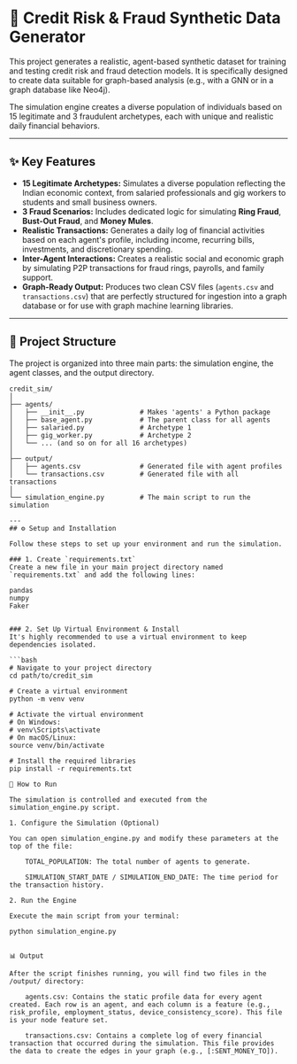# 🏦 Credit Risk & Fraud Synthetic Data Generator

This project generates a realistic, agent-based synthetic dataset for training and testing credit risk and fraud detection models. It is specifically designed to create data suitable for graph-based analysis (e.g., with a GNN or in a graph database like Neo4j).

The simulation engine creates a diverse population of individuals based on 15 legitimate and 3 fraudulent archetypes, each with unique and realistic daily financial behaviors.

---
## ✨ Key Features

* **15 Legitimate Archetypes:** Simulates a diverse population reflecting the Indian economic context, from salaried professionals and gig workers to students and small business owners.
* **3 Fraud Scenarios:** Includes dedicated logic for simulating **Ring Fraud**, **Bust-Out Fraud**, and **Money Mules**.
* **Realistic Transactions:** Generates a daily log of financial activities based on each agent's profile, including income, recurring bills, investments, and discretionary spending.
* **Inter-Agent Interactions:** Creates a realistic social and economic graph by simulating P2P transactions for fraud rings, payrolls, and family support.
* **Graph-Ready Output:** Produces two clean CSV files (`agents.csv` and `transactions.csv`) that are perfectly structured for ingestion into a graph database or for use with graph machine learning libraries.

---
## 📂 Project Structure

The project is organized into three main parts: the simulation engine, the agent classes, and the output directory.

```text
credit_sim/
│
├── agents/
│   ├── __init__.py              # Makes 'agents' a Python package
│   ├── base_agent.py            # The parent class for all agents
│   ├── salaried.py              # Archetype 1
│   ├── gig_worker.py            # Archetype 2
│   └── ... (and so on for all 16 archetypes)
│
├── output/
│   ├── agents.csv               # Generated file with agent profiles
│   └── transactions.csv         # Generated file with all transactions
│
└── simulation_engine.py         # The main script to run the simulation

---
## ⚙️ Setup and Installation

Follow these steps to set up your environment and run the simulation.

### 1. Create `requirements.txt`
Create a new file in your main project directory named `requirements.txt` and add the following lines:

pandas
numpy
Faker


### 2. Set Up Virtual Environment & Install
It's highly recommended to use a virtual environment to keep dependencies isolated.

```bash
# Navigate to your project directory
cd path/to/credit_sim

# Create a virtual environment
python -m venv venv

# Activate the virtual environment
# On Windows:
# venv\Scripts\activate
# On macOS/Linux:
source venv/bin/activate

# Install the required libraries
pip install -r requirements.txt

🚀 How to Run

The simulation is controlled and executed from the simulation_engine.py script.

1. Configure the Simulation (Optional)

You can open simulation_engine.py and modify these parameters at the top of the file:

    TOTAL_POPULATION: The total number of agents to generate.

    SIMULATION_START_DATE / SIMULATION_END_DATE: The time period for the transaction history.

2. Run the Engine

Execute the main script from your terminal:

python simulation_engine.py


📊 Output

After the script finishes running, you will find two files in the /output/ directory:

    agents.csv: Contains the static profile data for every agent created. Each row is an agent, and each column is a feature (e.g., risk_profile, employment_status, device_consistency_score). This file is your node feature set.

    transactions.csv: Contains a complete log of every financial transaction that occurred during the simulation. This file provides the data to create the edges in your graph (e.g., [:SENT_MONEY_TO]).